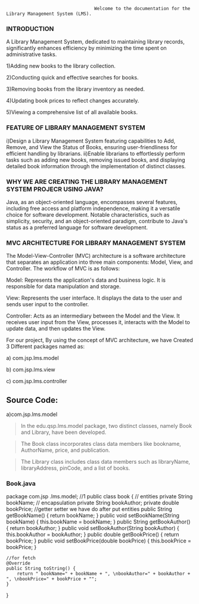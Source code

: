                                      Welcome to the documentation for the Library Management System (LMS). 

<h3>INTRODUCTION</h3>


A Library Management System, dedicated to maintaining library records, significantly enhances efficiency by minimizing the time spent on administrative tasks. 


1)Adding new books to the library collection.

2)Conducting quick and effective searches for books.

3)Removing books from the library inventory as needed.

4)Updating book prices to reflect changes accurately.

5)Viewing a comprehensive list of all available books.

<h3>FEATURE OF LIBRARY MANAGEMENT SYSTEM</h3>

i)Design a Library Management System featuring capabilities to Add, Remove, and View the Status of Books, ensuring user-friendliness for efficient handling by librarians.
ii)Enable librarians to effortlessly perform tasks such as adding new books, removing issued books, and displaying detailed book information through the implementation of distinct classes.

<h3>WHY WE ARE CREATING THE LIBRARY MANAGEMENT SYSTEM PROJECR
USING JAVA?</h3>

Java, as an object-oriented language, encompasses several features, including free access and platform independence, making it a versatile choice for software development.
Notable characteristics, such as simplicity, security, and an object-oriented paradigm, contribute to Java's status as a preferred language for software development.

<h3>MVC ARCHITECTURE FOR LIBRARY MANAGEMENT SYSTEM</h3>

The Model-View-Controller (MVC) architecture is a software architecture that
separates an application into three main components: Model, View, and
Controller. The workflow of MVC is as follows:

Model: Represents the application's data and business logic. It is responsible for
data manipulation and storage.

View: Represents the user interface. It displays the data to the user and sends
user input to the controller.

Controller: Acts as an intermediary between the Model and the View. It receives
user input from the View, processes it, interacts with the Model to update data,
and then updates the View.

For our project, By using the concept of MVC architecture, we have Created 3
Different packages named as:

a) com.jsp.lms.model

b) com.jsp.lms.view

c) com.jsp.lms.controller

<h2>Source Code:</h2>

a)com.jsp.lms.model

>In the edu.qsp.lms.model package, two distinct classes, namely Book and Library, have been developed.

>The Book class incorporates class data members like bookname, AuthorName, price, and publication.

>The Library class includes class data members such as libraryName, libraryAddress, pinCode, and a list of books.

<h3>Book.java</h3>
package com.jsp .lms.model;
//1
public class book {
	// entities
	private String bookName; // encapsulation
	private String bookAuthor;
	private double bookPrice;
	//getter setter we have do after put entities
	public String getBookName() {
		return bookName;
	}
	public void setBookName(String bookName) {
		this.bookName = bookName;
	}
	public String getBookAuthor() {
		return bookAuthor;
	}
	public void setBookAuthor(String bookAuthor) {
		this.bookAuthor = bookAuthor;
	}
	public double getBookPrice() {
		return bookPrice;
	}
	public void setBookPrice(double bookPrice) {
		this.bookPrice = bookPrice;
	}
	
	//for fetch 
	@Override
	public String toString() {
		return " bookName=" + bookName + ", \nbookAuthor=" + bookAuthor + ", \nbookPrice=" + bookPrice + "";
	}
	
}


